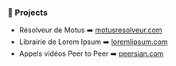 ### 🔭 Projects

- Résolveur de Motus ➡️ [motusresolveur.com](motusresolveur.com)
- Librairie de Lorem Ipsum ➡️ [loremlipsum.com](loremlipsum.com)
- Appels vidéos Peer to Peer ➡️ [peersian.com](peersian.com)
